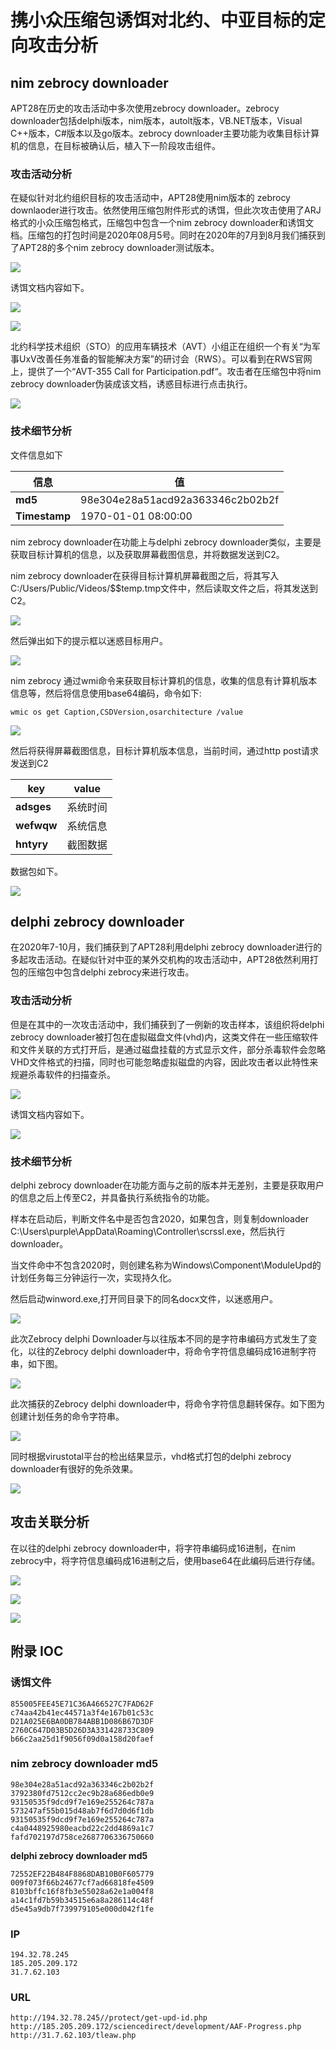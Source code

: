 # 携小众压缩包诱饵对北约、中亚目标的定向攻击分析

## nim zebrocy downloader

APT28在历史的攻击活动中多次使用zebrocy downloader。zebrocy downloader包括delphi版本，nim版本，autolt版本，VB.NET版本，Visual C++版本，C#版本以及go版本。zebrocy downloader主要功能为收集目标计算机的信息，在目标被确认后，植入下一阶段攻击组件。

### **攻击活动分析**

在疑似针对北约组织目标的攻击活动中，APT28使用nim版本的 zebrocy downlaoder进行攻击。依然使用压缩包附件形式的诱饵，但此次攻击使用了ARJ格式的小众压缩包格式，压缩包中包含一个nim zebrocy downloader和诱饵文档。压缩包的打包时间是2020年08月5号。同时在2020年的7月到8月我们捕获到了APT28的多个nim zebrocy downloader测试版本。

![](<../../../.gitbook/assets/image (803).png>)

诱饵文档内容如下。

![](<../../../.gitbook/assets/image (754).png>)

![](<../../../.gitbook/assets/image (781).png>)

北约科学技术组织（STO）的应用车辆技术（AVT）小组正在组织一个有关“为军事UxV改善任务准备的智能解决方案”的研讨会（RWS）。可以看到在RWS官网上，提供了一个“AVT-355 Call for Participation.pdf“。攻击者在压缩包中将nim zebrocy downloader伪装成该文档，诱惑目标进行点击执行。

![](<../../../.gitbook/assets/image (680).png>)

### **技术细节分析**

文件信息如下

| **信息**        | **值**                            |
| ------------- | -------------------------------- |
| **md5**       | 98e304e28a51acd92a363346c2b02b2f |
| **Timestamp** | 1970-01-01 08:00:00              |

nim zebrocy downloader在功能上与delphi zebrocy downloader类似，主要是获取目标计算机的信息，以及获取屏幕截图信息，并将数据发送到C2。

nim zebrocy downloader在获得目标计算机屏幕截图之后，将其写入C:/Users/Public/Videos/\$$temp.tmp文件中，然后读取文件之后，将其发送到C2。

![](<../../../.gitbook/assets/image (736).png>)

然后弹出如下的提示框以迷惑目标用户。

![](<../../../.gitbook/assets/image (698).png>)

nim zebrocy 通过wmi命令来获取目标计算机的信息，收集的信息有计算机版本信息等，然后将信息使用base64编码，命令如下:

```
wmic os get Caption,CSDVersion,osarchitecture /value
```

![](<../../../.gitbook/assets/image (688).png>)

然后将获得屏幕截图信息，目标计算机版本信息，当前时间，通过http post请求发送到C2

| **key**    | **value** |
| ---------- | --------- |
| **adsges** | 系统时间      |
| **wefwqw** | 系统信息      |
| **hntyry** | 截图数据      |

&#x20;   数据包如下。

![](<../../../.gitbook/assets/image (724).png>)

## delphi zebrocy downloader

在2020年7-10月，我们捕获到了APT28利用delphi zebrocy downloader进行的多起攻击活动。在疑似针对中亚的某外交机构的攻击活动中，APT28依然利用打包的压缩包中包含delphi zebrocy来进行攻击。

### **攻击活动分析**

但是在其中的一次攻击活动中，我们捕获到了一例新的攻击样本，该组织将delphi zebrocy downloader被打包在虚拟磁盘文件(vhd)内，这类文件在一些压缩软件和文件关联的方式打开后，是通过磁盘挂载的方式显示文件，部分杀毒软件会忽略VHD文件格式的扫描，同时也可能忽略虚拟磁盘的内容，因此攻击者以此特性来规避杀毒软件的扫描查杀。

![](<../../../.gitbook/assets/image (714).png>)

诱饵文档内容如下。

![](<../../../.gitbook/assets/image (692).png>)

### **技术细节分析**

&#x20;delphi zebrocy downloader在功能方面与之前的版本并无差别，主要是获取用户的信息之后上传至C2，并具备执行系统指令的功能。

样本在启动后，判断文件名中是否包含2020，如果包含，则复制downloader C:\Users\purple\AppData\Roaming\Controller\scrssl.exe，然后执行downloader。

当文件命中不包含2020时，则创建名称为Windows\Component\ModuleUpd的计划任务每三分钟运行一次，实现持久化。

然后启动winword.exe,打开同目录下的同名docx文件，以迷惑用户。

![](<../../../.gitbook/assets/image (734).png>)

此次Zebrocy delphi Downloader与以往版本不同的是字符串编码方式发生了变化，以往的Zebrocy delphi downloader中，将命令字符信息编码成16进制字符串，如下图。

![](<../../../.gitbook/assets/image (780).png>)

此次捕获的Zebrocy delphi downloader中，将命令字符信息翻转保存。如下图为创建计划任务的命令字符串。

![](<../../../.gitbook/assets/image (750).png>)

同时根据virustotal平台的检出结果显示，vhd格式打包的delphi zebrocy downloader有很好的免杀效果。

![](<../../../.gitbook/assets/image (744).png>)

## 攻击关联分析

在以往的delphi zebrocy downloader中，将字符串编码成16进制，在nim zebrocy中，将字符信息编码成16进制之后，使用base64在此编码后进行存储。

![](<../../../.gitbook/assets/image (686).png>)

![](<../../../.gitbook/assets/image (771).png>)

![](<../../../.gitbook/assets/image (759).png>)

## 附录 IOC&#x20;

### **诱饵文件**

```
855005FEE45E71C36A466527C7FAD62F
c74aa42b41ec44571a3f4e167b01c53c
D21A025E6BA0DB784ABB1D086B67D3DF
2760C647D03B5D26D3A331428733C809
b66c2aa25d1f9056f09d0a158d20faef
```

### **nim zebrocy downloader md5**

```
98e304e28a51acd92a363346c2b02b2f
3792380fd7512cc2ec9b28a686edb0e9
93150535f9dcd9f7e169e255264c787a
573247af55b015d48ab7f6d7d0d6f1db
93150535f9dcd9f7e169e255264c787a
c4a0448925980eacbd22c2dd4869a1c7
fafd702197d758ce2687706336750660
```

**delphi zebrocy downloader md5**

```
72552EF22B484F8868DAB10B0F605779
009f073f66b24677cf7ad66818fe4509
8103bffc16f8fb3e55028a62e1a004f8
a14c1fd7b59b34515e6a8a286114c48f
d5e45a9db7f739979105e000d042f1fe
```

### **IP**

```
194.32.78.245
185.205.209.172
31.7.62.103
```

### &#x20; **URL**

```
http://194.32.78.245//protect/get-upd-id.php
http://185.205.209.172/sciencedirect/development/AAF-Progress.php
http://31.7.62.103/tleaw.php
```

